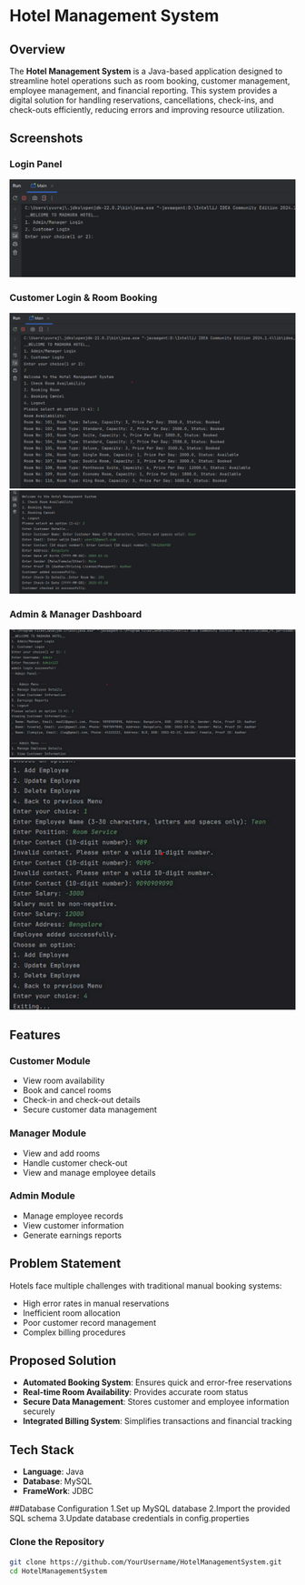   # Hotel Management System

## Overview
The **Hotel Management System** is a Java-based application designed to streamline hotel operations such as room booking, customer management, employee management, and financial reporting. This system provides a digital solution for handling reservations, cancellations, check-ins, and check-outs efficiently, reducing errors and improving resource utilization.

## Screenshots
### Login Panel
![Login Panel](HotelManagementSystem/Outputs/Login_Image.png)

### Customer Login & Room Booking
![Customer Login](HotelManagementSystem/Outputs/Customer_Page.png)
![Room Booking](HotelManagementSystem/Outputs/Booking_Room.png)

### Admin & Manager Dashboard
![Admin Panel](HotelManagementSystem/Outputs/Admin_Page.png)
![Employee Management](HotelManagementSystem/Outputs/ManageEmployees.png)

## Features
### Customer Module
- View room availability
- Book and cancel rooms
- Check-in and check-out details
- Secure customer data management

### Manager Module
- View and add rooms
- Handle customer check-out
- View and manage employee details

### Admin Module
- Manage employee records
- View customer information
- Generate earnings reports

## Problem Statement
Hotels face multiple challenges with traditional manual booking systems:
- High error rates in manual reservations
- Inefficient room allocation
- Poor customer record management
- Complex billing procedures

## Proposed Solution
- **Automated Booking System**: Ensures quick and error-free reservations
- **Real-time Room Availability**: Provides accurate room status
- **Secure Data Management**: Stores customer and employee information securely
- **Integrated Billing System**: Simplifies transactions and financial tracking

## Tech Stack
- **Language**: Java
- **Database**: MySQL
- **FrameWork**: JDBC
  
##Database Configuration
1.Set up MySQL database
2.Import the provided SQL schema
3.Update database credentials in config.properties

### Clone the Repository
```sh
git clone https://github.com/YourUsername/HotelManagementSystem.git
cd HotelManagementSystem
